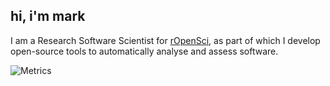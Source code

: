 ## hi, i'm mark

I am a Research Software Scientist for [rOpenSci](https://ropensci.org), as part of which I develop open-source tools to automatically analyse and assess software.

![Metrics](https://github.com/mpadge/mpadge/blob/main/github-metrics.svg)
